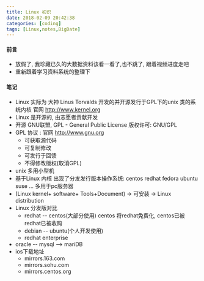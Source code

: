 ```yaml
---
title: Linux 初识
date: 2018-02-09 20:42:38
categories: [coding]
tags: [Linux,notes,BigDate]
---
```

#### 前言 
* 放假了, 我珍藏已久的大数据资料该看一看了,也不跳了, 跟着视频进度走吧
* 重新跟着学习资料系统的整理下
#### 笔记
* Linux 实际为 大神 Linus Torvalds 开发的并开源发行于GPL下的unix 类的系统内核 官网 http://www.kernel.org
* Linux 是开源的, 由志愿者贡献开发
* 开源 GNU联盟, GPL - General Public License 版权许可: GNU/GPL
* GPL 协议 : 官网 http://www.gnu.org
    * 可获取源代码
    * 可复制修改
    * 可发行于回馈
    * 不得修改版权(取消GPL) 
* unix 多用小型机
* 基于Linux 内核 出现了分发发行版本操作系统: centos redhat fedora ubuntu suse ... 多用于pc服务器
* (Linux kernel+ software+ Tools+Document) -> 可安装 -> Linux distribution
* Linux 分发版对比
    * redhat -- centos(大部分使用) centos 将redhat免费化, centos已被redhat已被收购
    * debian -- ubuntu(个人开发使用)
    * redhat enterprise
 * oracle -- mysql --> mariDB
 * ios下载地址
    * mirrors.163.com
    * mirrors.sohu.com
    * mirrors.centos.org
